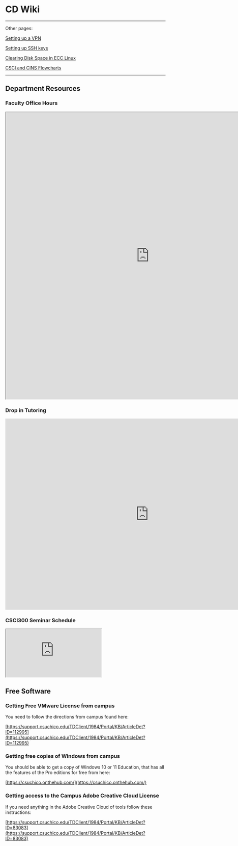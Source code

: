 # CD Wiki

---
Other pages:

[Setting up a VPN](/vpn)

[Setting up SSH keys](/ssh)

[Clearing Disk Space in ECC Linux](/disk)

[CSCI and CINS Flowcharts](https://www.csuchico.edu/academics/college/engineering/resources/forms.shtml)

---

## Department Resources
### Faculty Office Hours

<iframe src="https://docs.google.com/spreadsheets/d/e/2PACX-1vT_fiF7m2C69dW6_EbLw34q6S186ApXeZqC2CX4lphgA7dR5arNHL0oMpxwr--nhEWebYVHtkX3UKQG/pubhtml?gid=0&amp;single=true&amp;widget=true&amp;headers=false" height="900" width="900"></iframe>

### Drop in Tutoring

<iframe src="https://calendar.google.com/calendar/embed?src=05e9dda7c6209714f0b1dcf8e9076a94963848a9ccc4ed8352e7b89aa5983778%40group.calendar.google.com&ctz=America%2FLos_Angeles" style="border: 0" width="900" height="600" frameborder="0" scrolling="no"></iframe>

### CSCI300 Seminar Schedule

<iframe src="https://docs.google.com/spreadsheets/d/e/2PACX-1vT1PwzdmtDFdWmNGj21qmwqxZTJGyp4uCrDjPl8GVSFRG2wL56fqRGiY0UqtD6qvej5a07xo2nqgWlm/pubhtml?gid=2090169053&amp;single=true&amp;widget=true&amp;headers=false"></iframe>

## Free Software
### Getting Free VMware License from campus

You need to follow the directions from campus found here:

[https://support.csuchico.edu/TDClient/1984/Portal/KB/ArticleDet?ID=112995](https://support.csuchico.edu/TDClient/1984/Portal/KB/ArticleDet?ID=112995)

### Getting free copies of Windows from campus

You should be able to get a copy of Windows 10 or 11 Education, that has all the features of the Pro editions for free from here:

[https://csuchico.onthehub.com/](https://csuchico.onthehub.com/)

### Getting access to the Campus Adobe Creative Cloud License

If you need anything in the Adobe Creative Cloud of tools follow these instructions:

[https://support.csuchico.edu/TDClient/1984/Portal/KB/ArticleDet?ID=83083](https://support.csuchico.edu/TDClient/1984/Portal/KB/ArticleDet?ID=83083)
